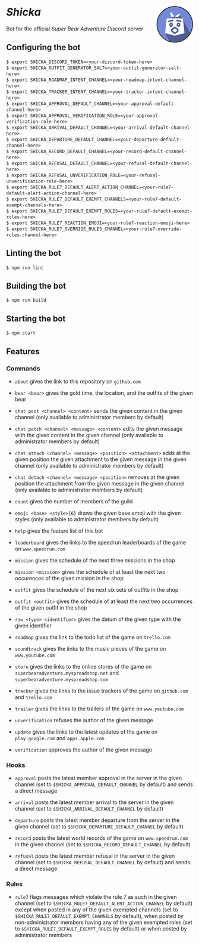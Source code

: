 # *Shicka* <img width="100" height="100" alt="" src="doc/logotypes/shicka-200x200.png" align="right"/>

Bot for the official *Super Bear Adventure* *Discord* server

## Configuring the bot

```shell
$ export SHICKA_DISCORD_TOKEN=<your-discord-token-here>
$ export SHICKA_OUTFIT_GENERATOR_SALT=<your-outfit-generator-salt-here>
$ export SHICKA_ROADMAP_INTENT_CHANNEL=<your-roadmap-intent-channel-here>
$ export SHICKA_TRACKER_INTENT_CHANNEL=<your-tracker-intent-channel-here>
$ export SHICKA_APPROVAL_DEFAULT_CHANNEL=<your-approval-default-channel-here>
$ export SHICKA_APPROVAL_VERIFICATION_ROLE=<your-approval-verification-role-here>
$ export SHICKA_ARRIVAL_DEFAULT_CHANNEL=<your-arrival-default-channel-here>
$ export SHICKA_DEPARTURE_DEFAULT_CHANNEL=<your-departure-default-channel-here>
$ export SHICKA_RECORD_DEFAULT_CHANNEL=<your-record-default-channel-here>
$ export SHICKA_REFUSAL_DEFAULT_CHANNEL=<your-refusal-default-channel-here>
$ export SHICKA_REFUSAL_UNVERIFICATION_ROLE=<your-refusal-unverification-role-here>
$ export SHICKA_RULE7_DEFAULT_ALERT_ACTION_CHANNEL=<your-rule7-default-alert-action-channel-here>
$ export SHICKA_RULE7_DEFAULT_EXEMPT_CHANNELS=<your-rule7-default-exempt-channels-here>
$ export SHICKA_RULE7_DEFAULT_EXEMPT_ROLES=<your-rule7-default-exempt-roles-here>
$ export SHICKA_RULE7_REACTION_EMOJI=<your-rule7-reaction-emoji-here>
$ export SHICKA_RULE7_OVERRIDE_RULES_CHANNEL=<your-rule7-override-rules-channel-here>
```

## Linting the bot

```shell
$ npm run lint
```

## Building the bot

```shell
$ npm run build
```

## Starting the bot

```shell
$ npm start
```

## Features

### Commands

- `about` gives the link to this repository on `github.com`

- `bear <bear>` gives the gold time, the location, and the outfits of the given bear

- `chat post <channel> <content>` sends the given content in the given channel (only available to administrator members by default)

- `chat patch <channel> <message> <content>` edits the given message with the given content in the given channel (only available to administrator members by default)

- `chat attach <channel> <message> <position> <attachment>` adds at the given position the given attachment to the given message in the given channel (only available to administrator members by default)

- `chat detach <channel> <message> <position>` removes at the given position the attachment from the given message in the given channel (only available to administrator members by default)

- `count` gives the number of members of the guild

- `emoji <base> <style>{6}` draws the given base emoji with the given styles (only available to administrator members by default)

- `help` gives the feature list of this bot

- `leaderboard` gives the links to the speedrun leaderboards of the game on `www.speedrun.com`

- `mission` gives the schedule of the next three missions in the shop

- `mission <mission>` gives the schedule of at least the next two occurences of the given mission in the shop

- `outfit` gives the schedule of the next six sets of outfits in the shop

- `outfit <outfit>` gives the schedule of at least the next two occurrences of the given outfit in the shop

- `raw <type> <identifier>` gives the datum of the given type with the given identifier

- `roadmap` gives the link to the todo list of the game on `trello.com`

- `soundtrack` gives the links to the music pieces of the game on `www.youtube.com`

- `store` gives the links to the online stores of the game on `superbearadventure.myspreadshop.net` and `superbearadventure.myspreadshop.com`

- `tracker` gives the links to the issue trackers of the game on `github.com` and `trello.com`

- `trailer` gives the links to the trailers of the game on `www.youtube.com`

- `unverification` refuses the author of the given message

- `update` gives the links to the latest updates of the game on `play.google.com` and `apps.apple.com`

- `verification` approves the author of the given message

### Hooks

- `approval` posts the latest member approval in the server in the given channel (set to `$SHICKA_APPROVAL_DEFAULT_CHANNEL` by default) and sends a direct message

- `arrival` posts the latest member arrival to the server in the given channel (set to `$SHICKA_ARRIVAL_DEFAULT_CHANNEL` by default)

- `departure` posts the latest member departure from the server in the given channel (set to `$SHICKA_DEPARTURE_DEFAULT_CHANNEL` by default)

- `record` posts the latest world records of the game on `www.speedrun.com` in the given channel (set to `$SHICKA_RECORD_DEFAULT_CHANNEL` by default)

- `refusal` posts the latest member refusal in the server in the given channel (set to `$SHICKA_REFUSAL_DEFAULT_CHANNEL` by default) and sends a direct message

### Rules

- `rule7` flags messages which violate the rule 7 as such in the given channel (set to `$SHICKA_RULE7_DEFAULT_ALERT_ACTION_CHANNEL` by default) except when posted in any of the given exempted channels (set to `$SHICKA_RULE7_DEFAULT_EXEMPT_CHANNELS` by default), when posted by non-administrator members having any of the given exempted roles (set to `$SHICKA_RULE7_DEFAULT_EXEMPT_ROLES` by default) or when posted by administrator members
